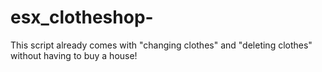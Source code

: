 # esx_clotheshop-
This script already comes with "changing clothes" and "deleting clothes" without having to buy a house!
